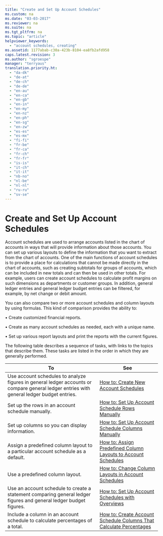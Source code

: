 ```yaml
---
title: "Create and Set Up Account Schedules"
ms.custom: na
ms.date: "03-03-2017"
ms.reviewer: na
ms.suite: na
ms.tgt_pltfrm: na
ms.topic: "article"
helpviewer_keywords: 
  - "account schedules, creating"
ms.assetid: 1177abab-c30a-423b-8104-ea8fb2afd958
caps.latest.revision: 3
ms.author: "sgroespe"
manager: "terryaus"
translation.priority.ht: 
  - "da-dk"
  - "de-at"
  - "de-ch"
  - "de-de"
  - "en-au"
  - "en-ca"
  - "en-gb"
  - "en-in"
  - "en-my"
  - "en-nz"
  - "en-ph"
  - "en-sg"
  - "en-zw"
  - "es-es"
  - "es-mx"
  - "fi-fi"
  - "fr-be"
  - "fr-ca"
  - "fr-ch"
  - "fr-fr"
  - "is-is"
  - "it-ch"
  - "it-it"
  - "nb-no"
  - "nl-be"
  - "nl-nl"
  - "ru-ru"
  - "sv-se"
---
```

# Create and Set Up Account Schedules
Account schedules are used to arrange accounts listed in the chart of accounts in ways that will provide information about those accounts. You can set up various layouts to define the information that you want to extract from the chart of accounts. One of the main functions of account schedules is to provide a place for calculations that cannot be made directly in the chart of accounts, such as creating subtotals for groups of accounts, which can be included in new totals and can then be used in other totals. For example, users can create account schedules to calculate profit margins on such dimensions as departments or customer groups. In addition, general ledger entries and general ledger budget entries can be filtered, for example, by net change or debit amount.  
  
 You can also compare two or more account schedules and column layouts by using formulas. This kind of comparison provides the ability to:  
  
 • Create customized financial reports.  
  
 • Create as many account schedules as needed, each with a unique name.  
  
 • Set up various report layouts and print the reports with the current figures.  
  
 The following table describes a sequence of tasks, with links to the topics that describe them. These tasks are listed in the order in which they are generally performed.  
  
|**To**|**See**|  
|------------|-------------|  
|Use account schedules to analyze figures in general ledger accounts or compare general ledger entries with general ledger budget entries.|[How to: Create New Account Schedules](../BusinessIntelligence/how-to-create-new-account-schedules.md)|  
|Set up the rows in an account schedule manually.|[How to: Set Up Account Schedule Rows Manually](../BusinessIntelligence/how-to-set-up-account-schedule-rows-manually.md)|  
|Set up columns so you can display information.|[How to: Set Up Account Schedule Columns Manually](../BusinessIntelligence/how-to-set-up-account-schedule-columns-manually.md)|  
|Assign a predefined column layout to a particular account schedule as a default.|[How to: Assign Predefined Column Layouts to Account Schedules](../BusinessIntelligence/how-to-assign-predefined-column-layouts-to-account-schedules.md)|  
|Use a predefined column layout.|[How to: Change Column Layouts in Account Schedules](../BusinessIntelligence/how-to-change-column-layouts-in-account-schedules.md)|  
|Use an account schedule to create a statement comparing general ledger figures and general ledger budget figures.|[How to: Set Up Account Schedules with Overviews](../BusinessIntelligence/how-to-set-up-account-schedules-with-overviews.md)|  
|Include a column in an account schedule to calculate percentages of a total.|[How to: Create Account Schedule Columns That Calculate Percentages](../BusinessIntelligence/how-to-create-account-schedule-columns-that-calculate-percentages.md)|